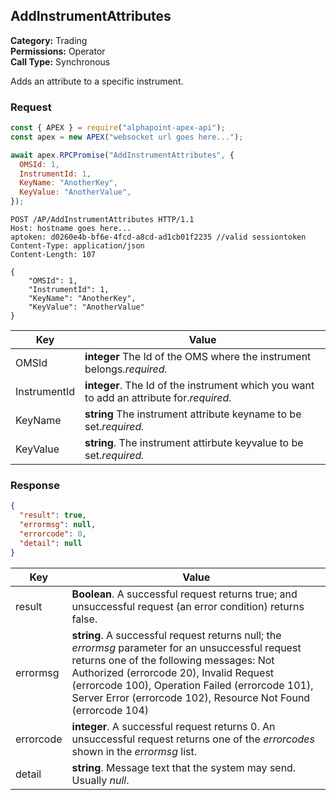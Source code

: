 ## AddInstrumentAttributes

**Category:** Trading<br />
**Permissions:** Operator<br />
**Call Type:** Synchronous

Adds an attribute to a specific instrument.

### Request

```javascript
const { APEX } = require("alphapoint-apex-api");
const apex = new APEX("websocket url goes here...");

await apex.RPCPromise("AddInstrumentAttributes", {
  OMSId: 1,
  InstrumentId: 1,
  KeyName: "AnotherKey",
  KeyValue: "AnotherValue",
});
```

```http
POST /AP/AddInstrumentAttributes HTTP/1.1
Host: hostname goes here...
aptoken: d0260e4b-bf6e-4fcd-a8cd-ad1cb01f2235 //valid sessiontoken
Content-Type: application/json
Content-Length: 107

{
    "OMSId": 1,
    "InstrumentId": 1,
    "KeyName": "AnotherKey",
    "KeyValue": "AnotherValue"
}
```

| Key          | Value                                                                                    |
| ------------ | ---------------------------------------------------------------------------------------- |
| OMSId        | **integer** The Id of the OMS where the instrument belongs._required._                   |
| InstrumentId | **integer**. The Id of the instrument which you want to add an attribute for._required._ |
| KeyName      | **string** The instrument attribute keyname to be set._required._                        |
| KeyValue     | **string**. The instrument attirbute keyvalue to be set._required._                      |

### Response

```json
{
  "result": true,
  "errormsg": null,
  "errorcode": 0,
  "detail": null
}
```

| Key       | Value                                                                                                                                                                                                                                                                                                         |
| --------- | ------------------------------------------------------------------------------------------------------------------------------------------------------------------------------------------------------------------------------------------------------------------------------------------------------------- |
| result    | **Boolean**. A successful request returns true; and unsuccessful request (an error condition) returns false.                                                                                                                                                                                                  |
| errormsg  | **string**. A successful request returns null; the _errormsg_ parameter for an unsuccessful request returns one of the following messages: Not Authorized (errorcode 20), Invalid Request (errorcode 100), Operation Failed (errorcode 101), Server Error (errorcode 102), Resource Not Found (errorcode 104) |
| errorcode | **integer**. A successful request returns 0. An unsuccessful request returns one of the _errorcodes_ shown in the _errormsg_ list.                                                                                                                                                                            |
| detail    | **string**. Message text that the system may send. Usually _null_.                                                                                                                                                                                                                                            |
